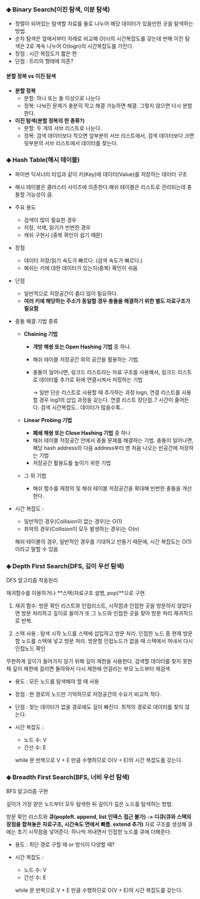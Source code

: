 ### ◈ Binary Search(이진 탐색, 이분 탐색)

- 정렬이 되어있는 탐색할 자료를 둘로 나누어 해당 데이터가 있을만한 곳을 탐색하는 방법.
- 순차 탐색은 앞에서부터 차례로 비교해 O(n)의 시간복잡도를 갖는데 반해 이진 탐색은 2로 계속 나누어 O(logn)의 시간복잡도를 가진다.
- 장점 : 시간 복잡도가 짧은 편
- 단점 : 트리의 형태에 의존?

#### 분할 정복 vs 이진 탐색 
- **분할 정복** 
    - 분할: 하나 또는 둘 이상으로 나눈다
    - 정복: 나눠진 문제가 충분히 작고 해결 가능하면 해결. 그렇지 않으면 다시 분할한다.
- **이진 탐색(분할 정복의 한 종류?)**
    - 분할: 두 개의 서브 리스트로 나눈다.
    - 정복: 검색 데이터보다 작으면 앞부분의 서브 리스트에서, 검색 데이터보다 크면 뒷부분의 서브 리스트에서 데이터를 찾는다.

### ◈ Hash Table(해시 테이블)

- 파이썬 딕셔너리 타입과 같이 키(Key)에 데이터(Value)를 저장하는 데이터 구조
- 해시 테이블은 클러스터 사이즈에 의존한다.해쉬 테이블은 리스트로 관리되는데 충돌할 가능성이 큼.
- 주요 용도
    - 검색이 많이 필요한 경우
    - 저장, 삭제, 읽기가 빈번한 경우
    - 캐쉬 구현시 (중복 확인이 쉽기 때문)
- 장점
    - 데이터 저장/읽기 속도가 빠르다. (검색 속도가 빠르다.)
    - 해쉬는 키에 대한 데이터가 있는지(중복) 확인이 쉬움
- 단점
    - 일반적으로 저장공간이 좀더 많이 필요하다.
    - **여러 키에 해당하는 주소가 동일할 경우 충돌을 해결하기 위한 별도 자료구조가 필요함**
- 충돌 해결 기법 종류
    - **Chaining 기법**
        - **개방 해슁 또는 Open Hashing 기법** 중 하나.
        - 해쉬 테이블 저장공간 외의 공간을 활용하는 기법.
        - 충돌이 일어나면, 링크드 리스트라는 자료 구조를 사용해서, 링크드 리스트로 데이터를 추가로 뒤에 연결시켜서 저장하는 기법
            
            → 일반 단순 리스트로 사용할 때 추가하는 과정 logn, 연결 리스트를 사용할 경우 log1의 삽입 과정을 갖는다. 연결 리스트 장단점..? 시간이 줄어든다. 검색 시간복잡도.. 데이터가 많을수록.. 
            
    - **Linear Probing 기법**
        - **폐쇄 해슁 또는 Close Hashing 기법** 중 하나
        - 해쉬 테이블 저장공간 안에서 충돌 문제를 해결하는 기법. 충돌이 일어나면, 해당 hash address의 다음 address부터 맨 처음 나오는 빈공간에 저장하는 기법
        - 저장공간 활용도를 높이기 위한 기법
    - 그 외 기법
        - 해쉬 함수를 재정의 및 해쉬 테이블 저장공간을 확대해 빈번한 충돌을 개선한다.

- 시간 복잡도 :
    - 일반적인 경우(Collision이 없는 경우)는 O(1)
    - 최악의 경우(Collision이 모두 발생하는 경우)는 O(n)
    
    해쉬 테이블의 경우, 일반적인 경우를 기대하고 만들기 때문에, 시간 복잡도는 O(1) 이라고 말할 수 있음
    
### ◈ Depth First Search(DFS, 깊이 우선 탐색)

DFS 알고리즘 작동원리

재귀함수를 이용하거나 **스택(자료구조 설명, pop)**으로 구현.

1. 재귀 함수: 방문 확인 리스트와 인접리스트,  시작점과 인접한 곳을 방문하지 않았다면  방문 처리하고 깊이로 들어가 또 그 노드와 인접한 곳을 찾아 방문 처리 재귀적으로 반복.

2. 스택 사용 : 탐색 시작 노드를 스택에 삽입하고 방문 처리. 인접한 노드 중 현재 방문할 노드를 스택에 넣고 방문 처리. 방문할 인접노드가 없을 때 스택에서 꺼내서 다시 인접노드 확인

무한하게 깊이가 들어가지 않기 위해 깊이 제한을 사용한다. 검색할 데이터를 찾지 못한 채 깊이 제한에 걸리면 돌아와서 다시 제한에 안걸리는 부모 노드부터 재검색

- 용도 : 모든 노드를 탐색해야 할 때 사용
- 장점 : 현 경로의 노드만 기억하므로 저장공간의 수요가 비교적 적다.
- 단점 : 찾는 데이터가 없을 경로에도 깊이 빠진다. 최적의 경로로 데이터를 찾지 않는다.
- 시간 복잡도 :
    - 노드 수: V
    - 간선 수: E

    while 문 반복으로 V + E 만큼 수행하므로 O(V + E)의 시간 복잡도를 갖는다.
    

### ◈ Breadth First Search(BFS, 너비 우선 탐색)

BFS 알고리즘 구현

깊이가 가장 얕은 노드부터 모두 탐색한 뒤 깊이가 깊은 노드를 탐색하는 방법.

방문 확인 리스트와 **큐(popleft. append, list 인덱스 접근 불가) -> 디큐(큐와 스택의 장점을 합쳐놓은 자료구조, 시간속도 면에서 빠름. extend 추가)** 자료 구조를 생성해 큐에는 초기 시작점을 넣어준다. 하나씩 꺼내면서 인접한 노드를 큐에 더해준다. 
- 용도 : 최단 경로 구할 때 or 방식이 다양할 때?
- 시간 복잡도 :
    - 노드 수: V
    - 간선 수: E

    while 문 반복으로 V + E 만큼 수행하므로 O(V + E)의 시간 복잡도를 갖는다.

